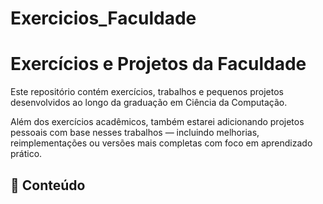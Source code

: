 # Exercicios_Faculdade

# Exercícios e Projetos da Faculdade

Este repositório contém exercícios, trabalhos e pequenos projetos desenvolvidos ao longo da graduação em Ciência da Computação.

Além dos exercícios acadêmicos, também estarei adicionando projetos pessoais com base nesses trabalhos — incluindo melhorias, reimplementações ou versões mais completas com foco em aprendizado prático.

## 📁 Conteúdo

